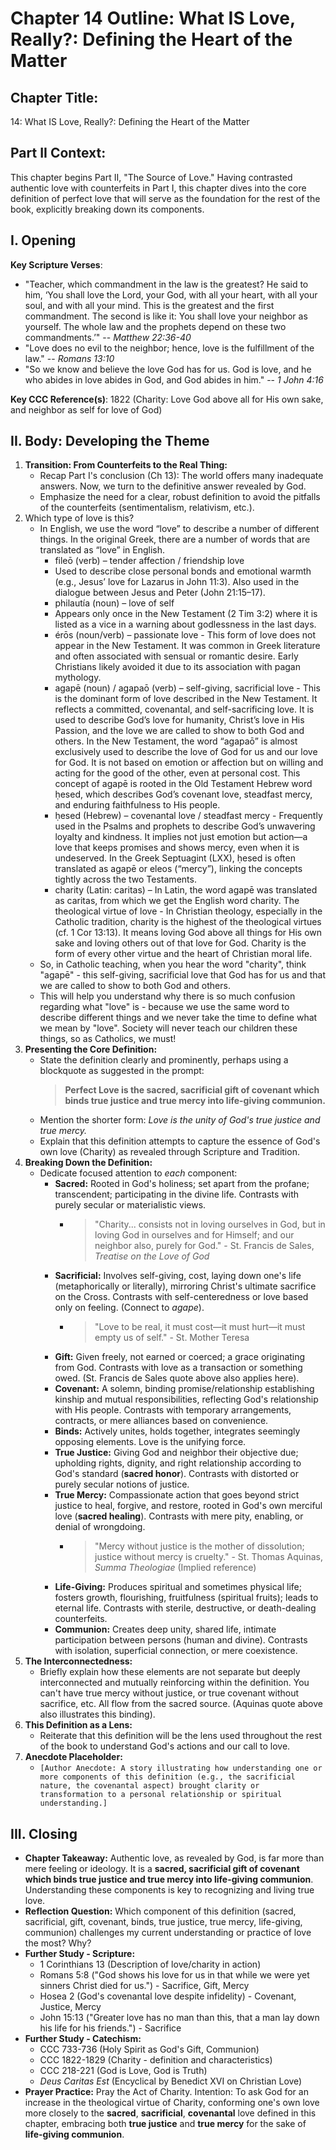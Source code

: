 # Chapter 14 Outline: What IS Love, Really?: Defining the Heart of the Matter

## Chapter Title:
14: What IS Love, Really?: Defining the Heart of the Matter

## Part II Context:
This chapter begins Part II, "The Source of Love." Having contrasted authentic love with counterfeits in Part I, this chapter dives into the core definition of perfect love that will serve as the foundation for the rest of the book, explicitly breaking down its components.

## I. Opening

**Key Scripture Verses**:
* "Teacher, which commandment in the law is the greatest? He said to him, ‘You shall love the Lord, your God, with all your heart, with all your soul, and with all your mind. This is the greatest and the first commandment. The second is like it: You shall love your neighbor as yourself. The whole law and the prophets depend on these two commandments.’" -- _Matthew 22:36-40_
* "Love does no evil to the neighbor; hence, love is the fulfillment of the law." -- _Romans 13:10_
* "So we know and believe the love God has for us. God is love, and he who abides in love abides in God, and God abides in him." -- _1 John 4:16_

**Key CCC Reference(s)**: 1822 (Charity: Love God above all for His own sake, and neighbor as self for love of God)

## II. Body: Developing the Theme

1.  **Transition: From Counterfeits to the Real Thing:**
    *   Recap Part I's conclusion (Ch 13): The world offers many inadequate answers. Now, we turn to the definitive answer revealed by God.
    *   Emphasize the need for a clear, robust definition to avoid the pitfalls of the counterfeits (sentimentalism, relativism, etc.).
2. Which type of love is this?
	* In English, we use the word “love” to describe a number of different things. In the original Greek, there are a number of words that are translated as “love” in English.
        * fileō (verb) – tender affection / friendship love
        * Used to describe close personal bonds and emotional warmth (e.g., Jesus’ love for Lazarus in John 11:3). Also used in the dialogue between Jesus and Peter (John 21:15–17).
        * philautía (noun) – love of self
        * Appears only once in the New Testament (2 Tim 3:2) where it is listed as a vice in a warning about godlessness in the last days.
        * érōs (noun/verb) – passionate love - This form of love does not appear in the New Testament. It was common in Greek literature and often associated with sensual or romantic desire. Early Christians likely avoided it due to its association with pagan mythology.
        * agapē (noun) / agapaō (verb) – self-giving, sacrificial love - This is the dominant form of love described in the New Testament. It reflects a committed, covenantal, and self-sacrificing love. It is used to describe God’s love for humanity, Christ’s love in His Passion, and the love we are called to show to both God and others. In the New Testament, the word “agapaō” is almost exclusively used to describe the love of God for us and our love for God. It is not based on emotion or affection but on willing and acting for the good of the other, even at personal cost. This concept of agapē is rooted in the Old Testament Hebrew word ḥesed, which describes God’s covenant love, steadfast mercy, and enduring faithfulness to His people.
        * ḥesed (Hebrew) – covenantal love / steadfast mercy - Frequently used in the Psalms and prophets to describe God’s unwavering loyalty and kindness. It implies not just emotion but action—a love that keeps promises and shows mercy, even when it is undeserved. In the Greek Septuagint (LXX), ḥesed is often translated as agapē or eleos (“mercy”), linking the concepts tightly across the two Testaments.
        * charity (Latin: caritas) – In Latin, the word agapē was translated as caritas, from which we get the English word charity. The theological virtue of love - In Christian theology, especially in the Catholic tradition, charity is the highest of the theological virtues (cf. 1 Cor 13:13). It means loving God above all things for His own sake and loving others out of that love for God. Charity is the form of every other virtue and the heart of Christian moral life.
    * So, in Catholic teaching, when you hear the word "charity", think "agapē" - this self-giving, sacrificial love that God has for us and that we are called to show to both God and others.
    * This will help you understand why there is so much confusion regarding what "love" is - because we use the same word to describe different things and we never take the time to define what we mean by "love". Society will never teach our children these things, so as Catholics, we must!
3.  **Presenting the Core Definition:**
    *   State the definition clearly and prominently, perhaps using a blockquote as suggested in the prompt:
        > **Perfect Love is the sacred, sacrificial gift of covenant which binds true justice and true mercy into life-giving communion.**
    *   Mention the shorter form: _Love is the unity of God's true justice and true mercy._
    *   Explain that this definition attempts to capture the essence of God's own love (Charity) as revealed through Scripture and Tradition.
4.  **Breaking Down the Definition:**
    *   Dedicate focused attention to *each* component:
        *   **Sacred:** Rooted in God's holiness; set apart from the profane; transcendent; participating in the divine life. Contrasts with purely secular or materialistic views.
            *   > "Charity... consists not in loving ourselves in God, but in loving God in ourselves and for Himself; and our neighbor also, purely for God." - St. Francis de Sales, *Treatise on the Love of God*
        *   **Sacrificial:** Involves self-giving, cost, laying down one's life (metaphorically or literally), mirroring Christ's ultimate sacrifice on the Cross. Contrasts with self-centeredness or love based only on feeling. (Connect to *agape*).
            *   > "Love to be real, it must cost—it must hurt—it must empty us of self." - St. Mother Teresa
        *   **Gift:** Given freely, not earned or coerced; a grace originating from God. Contrasts with love as a transaction or something owed. (St. Francis de Sales quote above also applies here).
        *   **Covenant:** A solemn, binding promise/relationship establishing kinship and mutual responsibilities, reflecting God's relationship with His people. Contrasts with temporary arrangements, contracts, or mere alliances based on convenience.
        *   **Binds:** Actively unites, holds together, integrates seemingly opposing elements. Love is the unifying force.
        *   **True Justice:** Giving God and neighbor their objective due; upholding rights, dignity, and right relationship according to God's standard (**sacred honor**). Contrasts with distorted or purely secular notions of justice.
        *   **True Mercy:** Compassionate action that goes beyond strict justice to heal, forgive, and restore, rooted in God's own merciful love (**sacred healing**). Contrasts with mere pity, enabling, or denial of wrongdoing.
            *   > "Mercy without justice is the mother of dissolution; justice without mercy is cruelty." - St. Thomas Aquinas, *Summa Theologiae* (Implied reference)
        *   **Life-Giving:** Produces spiritual and sometimes physical life; fosters growth, flourishing, fruitfulness (spiritual fruits); leads to eternal life. Contrasts with sterile, destructive, or death-dealing counterfeits.
        *   **Communion:** Creates deep unity, shared life, intimate participation between persons (human and divine). Contrasts with isolation, superficial connection, or mere coexistence.
5.  **The Interconnectedness:**
    *   Briefly explain how these elements are not separate but deeply interconnected and mutually reinforcing within the definition. You can't have true mercy without justice, or true covenant without sacrifice, etc. All flow from the sacred source. (Aquinas quote above also illustrates this binding).
6.  **This Definition as a Lens:**
    *   Reiterate that this definition will be the lens used throughout the rest of the book to understand God's actions and our call to love.
7.  **Anecdote Placeholder:**
    *   `[Author Anecdote: A story illustrating how understanding one or more components of this definition (e.g., the sacrificial nature, the covenantal aspect) brought clarity or transformation to a personal relationship or spiritual understanding.]`

## III. Closing

*   **Chapter Takeaway:** Authentic love, as revealed by God, is far more than mere feeling or ideology. It is a **sacred, sacrificial gift of covenant which binds true justice and true mercy into life-giving communion**. Understanding these components is key to recognizing and living true love.
*   **Reflection Question:** Which component of this definition (sacred, sacrificial, gift, covenant, binds, true justice, true mercy, life-giving, communion) challenges my current understanding or practice of love the most? Why?
*   **Further Study - Scripture:**
    *   1 Corinthians 13 (Description of love/charity in action)
    *   Romans 5:8 ("God shows his love for us in that while we were yet sinners Christ died for us.") - Sacrifice, Gift, Mercy
    *   Hosea 2 (God's covenantal love despite infidelity) - Covenant, Justice, Mercy
    *   John 15:13 ("Greater love has no man than this, that a man lay down his life for his friends.") - Sacrifice
*   **Further Study - Catechism:**
    *   CCC 733-736 (Holy Spirit as God's Gift, Communion)
    *   CCC 1822-1829 (Charity - definition and characteristics)
    *   CCC 218-221 (God is Love, God is Truth)
    *   *Deus Caritas Est* (Encyclical by Benedict XVI on Christian Love)
*   **Prayer Practice:** Pray the Act of Charity. Intention: To ask God for an increase in the theological virtue of Charity, conforming one's own love more closely to the **sacred**, **sacrificial**, **covenantal** love defined in this chapter, embracing both **true justice** and **true mercy** for the sake of **life-giving communion**.
